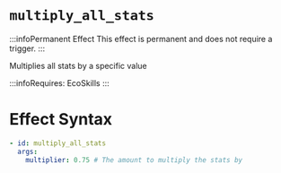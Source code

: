 # `multiply_all_stats`
:::infoPermanent Effect
This effect is permanent and does not require a trigger.
:::

Multiplies all stats by a specific value

:::infoRequires:
EcoSkills
:::

# Effect Syntax
```yaml
- id: multiply_all_stats
  args:
    multiplier: 0.75 # The amount to multiply the stats by
```
